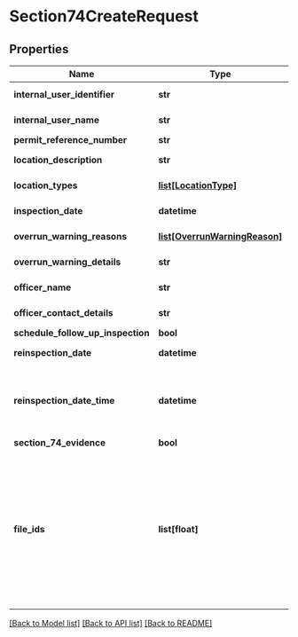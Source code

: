 # Section74CreateRequest

## Properties
Name | Type | Description | Notes
------------ | ------------- | ------------- | -------------
**internal_user_identifier** | **str** | Max length 100 characters | [optional] 
**internal_user_name** | **str** | Max length 100 characters | [optional] 
**permit_reference_number** | **str** |  | 
**location_description** | **str** | Max length 500 characters | 
**location_types** | [**list[LocationType]**](LocationType.md) | Array values must be unique | 
**inspection_date** | **datetime** | Date must be today or a date in the past | 
**overrun_warning_reasons** | [**list[OverrunWarningReason]**](OverrunWarningReason.md) | Array values must be unique | 
**overrun_warning_details** | **str** | Max length 500 characters | 
**officer_name** | **str** | Max length 100 characters | 
**officer_contact_details** | **str** | Max length 100 characters | 
**schedule_follow_up_inspection** | **bool** |  | 
**reinspection_date** | **datetime** | Date must occur today or a date in the future | [optional] 
**reinspection_date_time** | **datetime** | The date for reinspection_date_time must match the date for reinspection_date Time must occur today or a date in the future | [optional] 
**section_74_evidence** | **bool** |  | 
**file_ids** | **list[float]** | Required if section_74_evidence &#x3D; true Array values must be unique Must not contain null or undefined values A file_id can only be associated with one section of Street Manager See API specification Resource Guide &gt; Works API &gt; File upload for more information | [optional] 

[[Back to Model list]](../README.md#documentation-for-models) [[Back to API list]](../README.md#documentation-for-api-endpoints) [[Back to README]](../README.md)

